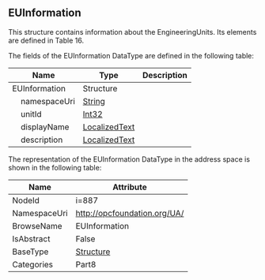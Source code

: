 <!-- datatype -->
## EUInformation
This structure contains information about the EngineeringUnits. Its elements are defined in Table 16.  
<!-- end of description -->
The fields of the EUInformation DataType are defined in the following table:  

|Name|Type|Description|
|---|---|---|
|EUInformation|Structure||
|&nbsp;&nbsp;&nbsp;&nbsp;namespaceUri|[String](../../../Part3/DataTypes/String/readme.md)||
|&nbsp;&nbsp;&nbsp;&nbsp;unitId|[Int32](../../../Part3/DataTypes/Int32/readme.md)||
|&nbsp;&nbsp;&nbsp;&nbsp;displayName|[LocalizedText](../../../Part3/DataTypes/LocalizedText/readme.md)||
|&nbsp;&nbsp;&nbsp;&nbsp;description|[LocalizedText](../../../Part3/DataTypes/LocalizedText/readme.md)||

The representation of the EUInformation DataType in the address space is shown in the following table:  

|Name|Attribute|
|---|---|
|NodeId|i=887|
|NamespaceUri|http://opcfoundation.org/UA/|
|BrowseName|EUInformation|
|IsAbstract|False|
|BaseType|[Structure](../../../Part3/DataTypes/Structure/readme.md)|
|Categories|Part8|

